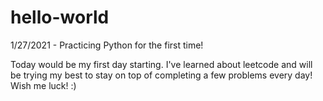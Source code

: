 # hello-world
1/27/2021 - Practicing Python for the first time!

Today would be my first day starting. I've learned about leetcode and will be trying my best to stay on top of completing a few problems every day! Wish me luck! :)
